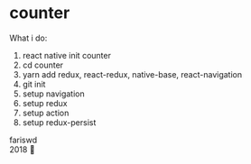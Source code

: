 # counter
What i do:
1. react native init counter
2. cd counter
3. yarn add redux, react-redux, native-base, react-navigation
4. git init
5. setup navigation
5. setup redux
6. setup action
7. setup redux-persist

fariswd  
2018 :rocket: